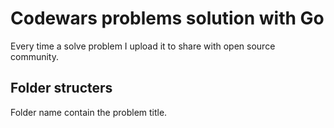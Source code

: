 # Codewars problems solution with Go

Every time a solve problem I upload it to share with open source community.

## Folder structers 

Folder name contain the problem title.
